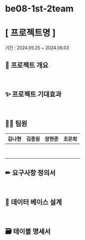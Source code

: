 # be08-1st-2team
# [ 프로젝트명 ]
기간 : 2024.05.25 ~ 2024.06.03
<br>

## 📖 프로젝트 개요

<br>

## ✨ 프로젝트 기대효과

<br>

## 🙋‍♀️ 팀원
|**김나현**|**김종원**|**장현준**|**조은희**|
|:--:|:--:|:--:|:--:|
|<br>&nbsp;|<br>&nbsp;|<br>&nbsp;|<br>&nbsp;|

## ✏ 요구사항 정의서

<br>

## 📝 데이터 베이스 설계

<br>

## 🗃 테이블 명세서
